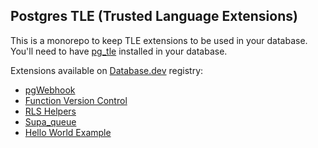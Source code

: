 ## Postgres TLE (Trusted Language Extensions)

This is a monorepo to keep TLE extensions to be used in your database. You'll need to have [pg_tle](https://github.com/aws/pg_tle) installed in your database.

Extensions available on [Database.dev](Database.dev) registry:

- [pgWebhook](https://github.com/mansueli/tle/tree/master/pgwebhook)
- [Function Version Control](https://github.com/mansueli/tle/tree/master/function_vc)
- [RLS Helpers](https://github.com/mansueli/tle/tree/master/rls_helpers)
- [Supa_queue](https://github.com/mansueli/supa_queue)
- [Hello World Example](https://github.com/mansueli/tle/tree/master/hello_world)

